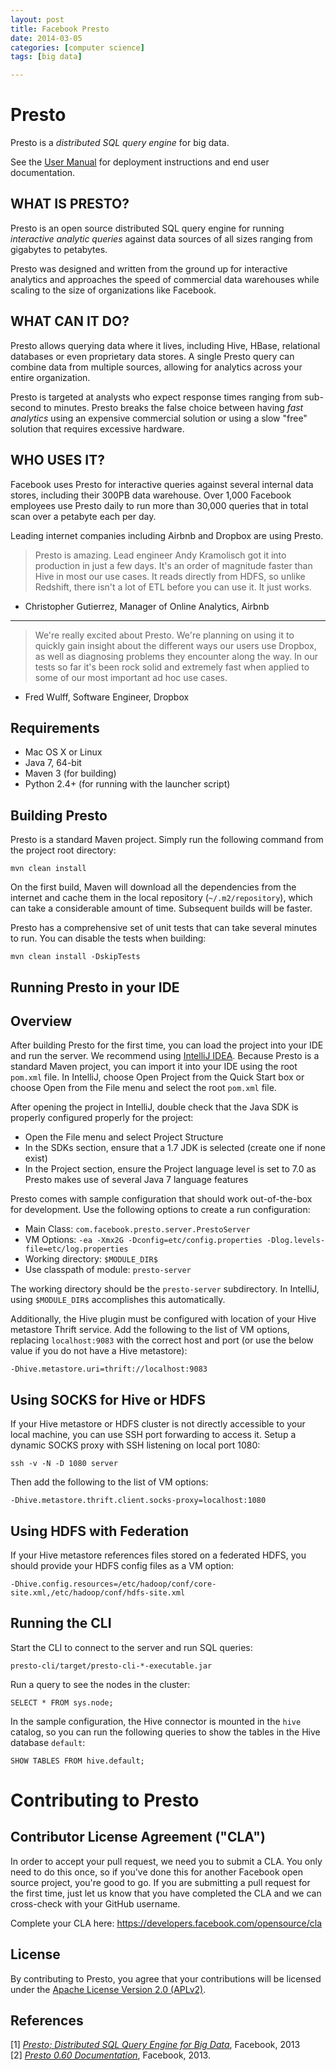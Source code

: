 ```yaml
---
layout: post
title: Facebook Presto
date: 2014-03-05 
categories: [computer science]
tags: [big data]

---
```



# Presto

Presto is a *distributed SQL query engine* for big data.

See the [User Manual](http://prestodb.io/docs/current/) for deployment instructions and end user documentation.

WHAT IS PRESTO?
---

Presto is an open source distributed SQL query engine for running *interactive analytic queries* against data sources of all sizes ranging from gigabytes to petabytes.

Presto was designed and written from the ground up for interactive analytics and approaches the speed of commercial data warehouses while scaling to the size of organizations like Facebook.

WHAT CAN IT DO?
---

Presto allows querying data where it lives, including Hive, HBase, relational databases or even proprietary data stores. A single Presto query can combine data from multiple sources, allowing for analytics across your entire organization.

Presto is targeted at analysts who expect response times ranging from sub-second to minutes. Presto breaks the false choice between having *fast analytics* using an expensive commercial solution or using a slow "free" solution that requires excessive hardware.

WHO USES IT?
---

Facebook uses Presto for interactive queries against several internal data stores, including their 300PB data warehouse. Over 1,000 Facebook employees use Presto daily to run more than 30,000 queries that in total scan over a petabyte each per day.

Leading internet companies including Airbnb and Dropbox are using Presto.

> Presto is amazing. Lead engineer Andy Kramolisch got it into production in just a few days. It's an order of magnitude faster than Hive in most our use cases. It reads directly from HDFS, so unlike Redshift, there isn't a lot of ETL before you can use it. It just works.  
- Christopher Gutierrez, Manager of Online Analytics, Airbnb

---

> We're really excited about Presto. We're planning on using it to quickly gain insight about the different ways our users use Dropbox, as well as diagnosing problems they encounter along the way. In our tests so far it's been rock solid and extremely fast when applied to some of our most important ad hoc use cases.  
- Fred Wulff, Software Engineer, Dropbox

Requirements
---

* Mac OS X or Linux
* Java 7, 64-bit
* Maven 3 (for building)
* Python 2.4+ (for running with the launcher script)

Building Presto
---

Presto is a standard Maven project. Simply run the following command from the project root directory:

    mvn clean install

On the first build, Maven will download all the dependencies from the internet and cache them in the local repository (`~/.m2/repository`), which can take a considerable amount of time. Subsequent builds will be faster.

Presto has a comprehensive set of unit tests that can take several minutes to run. You can disable the tests when building:

    mvn clean install -DskipTests

Running Presto in your IDE
---

Overview
---

After building Presto for the first time, you can load the project into your IDE and run the server. We recommend using [IntelliJ IDEA](http://www.jetbrains.com/idea/). Because Presto is a standard Maven project, you can import it into your IDE using the root `pom.xml` file. In IntelliJ, choose Open Project from the Quick Start box or choose Open from the File menu and select the root `pom.xml` file.

After opening the project in IntelliJ, double check that the Java SDK is properly configured properly for the project:

* Open the File menu and select Project Structure
* In the SDKs section, ensure that a 1.7 JDK is selected (create one if none exist)
* In the Project section, ensure the Project language level is set to 7.0 as Presto makes use of several Java 7 language features

Presto comes with sample configuration that should work out-of-the-box for development. Use the following options to create a run configuration:

* Main Class: `com.facebook.presto.server.PrestoServer`
* VM Options: `-ea -Xmx2G -Dconfig=etc/config.properties -Dlog.levels-file=etc/log.properties`
* Working directory: `$MODULE_DIR$`
* Use classpath of module: `presto-server`

The working directory should be the `presto-server` subdirectory. In IntelliJ, using `$MODULE_DIR$` accomplishes this automatically.

Additionally, the Hive plugin must be configured with location of your Hive metastore Thrift service. Add the following to the list of VM options, replacing `localhost:9083` with the correct host and port (or use the below value if you do not have a Hive metastore):

    -Dhive.metastore.uri=thrift://localhost:9083

Using SOCKS for Hive or HDFS
---

If your Hive metastore or HDFS cluster is not directly accessible to your local machine, you can use SSH port forwarding to access it. Setup a dynamic SOCKS proxy with SSH listening on local port 1080:

    ssh -v -N -D 1080 server

Then add the following to the list of VM options:

    -Dhive.metastore.thrift.client.socks-proxy=localhost:1080

Using HDFS with Federation
---

If your Hive metastore references files stored on a federated HDFS, you should provide your HDFS config files as a VM option:

    -Dhive.config.resources=/etc/hadoop/conf/core-site.xml,/etc/hadoop/conf/hdfs-site.xml

Running the CLI
---

Start the CLI to connect to the server and run SQL queries:

    presto-cli/target/presto-cli-*-executable.jar

Run a query to see the nodes in the cluster:

    SELECT * FROM sys.node;

In the sample configuration, the Hive connector is mounted in the `hive` catalog, so you can run the following queries to show the tables in the Hive database `default`:

    SHOW TABLES FROM hive.default;

# Contributing to Presto

Contributor License Agreement ("CLA")
---

In order to accept your pull request, we need you to submit a CLA. You only need to do this once, so if you've done this for another Facebook open source project, you're good to go. If you are submitting a pull request for the first time, just let us know that you have completed the CLA and we can cross-check with your GitHub username.

Complete your CLA here: <https://developers.facebook.com/opensource/cla>

License
---

By contributing to Presto, you agree that your contributions will be licensed under the [Apache License Version 2.0 (APLv2)](LICENSE).

References
---
[1] [*Presto; Distributed SQL Query Engine for Big Data*](http://prestodb.io), Facebook, 2013  
[2] [*Presto 0.60 Documentation*](http://prestodb.io/docs/current/), Facebook, 2013.





